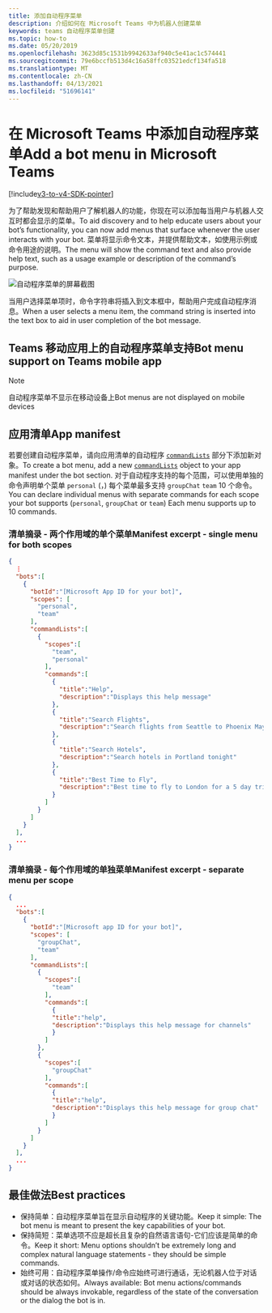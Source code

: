 ```yaml
---
title: 添加自动程序菜单
description: 介绍如何在 Microsoft Teams 中为机器人创建菜单
keywords: teams 自动程序菜单创建
ms.topic: how-to
ms.date: 05/20/2019
ms.openlocfilehash: 3623d85c1531b9942633af940c5e41ac1c574441
ms.sourcegitcommit: 79e6bccfb513d4c16a58ffc03521edcf134fa518
ms.translationtype: MT
ms.contentlocale: zh-CN
ms.lasthandoff: 04/13/2021
ms.locfileid: "51696141"
---
```

# <a name="add-a-bot-menu-in-microsoft-teams"></a><span data-ttu-id="b2684-104">在 Microsoft Teams 中添加自动程序菜单</span><span class="sxs-lookup"><span data-stu-id="b2684-104">Add a bot menu in Microsoft Teams</span></span>

[!include[v3-to-v4-SDK-pointer](~/includes/v3-to-v4-pointer-bots.md)]

<span data-ttu-id="b2684-105">为了帮助发现和帮助用户了解机器人的功能，你现在可以添加每当用户与机器人交互时都会显示的菜单。</span><span class="sxs-lookup"><span data-stu-id="b2684-105">To aid discovery and to help educate users about your bot’s functionality, you can now add menus that surface whenever the user interacts with your bot.</span></span> <span data-ttu-id="b2684-106">菜单将显示命令文本，并提供帮助文本，如使用示例或命令用途的说明。</span><span class="sxs-lookup"><span data-stu-id="b2684-106">The menu will show the command text and also provide help text, such as a usage example or description of the command’s purpose.</span></span>

![自动程序菜单的屏幕截图](~/assets/images/bots/bot-menus-bot-menu-sample.png)

<span data-ttu-id="b2684-108">当用户选择菜单项时，命令字符串将插入到文本框中，帮助用户完成自动程序消息。</span><span class="sxs-lookup"><span data-stu-id="b2684-108">When a user selects a menu item, the command string is inserted into the text box to aid in user completion of the bot message.</span></span>

## <a name="bot-menu-support-on-teams-mobile-app"></a><span data-ttu-id="b2684-109">Teams 移动应用上的自动程序菜单支持</span><span class="sxs-lookup"><span data-stu-id="b2684-109">Bot menu support on Teams mobile app</span></span>
> [!NOTE] 
> <span data-ttu-id="b2684-110">自动程序菜单不显示在移动设备上</span><span class="sxs-lookup"><span data-stu-id="b2684-110">Bot menus are not displayed on mobile devices</span></span>

## <a name="app-manifest"></a><span data-ttu-id="b2684-111">应用清单</span><span class="sxs-lookup"><span data-stu-id="b2684-111">App manifest</span></span>

<span data-ttu-id="b2684-112">若要创建自动程序菜单，请向应用清单的自动程序 [`commandLists`](~/resources/schema/manifest-schema.md#botscommandlists) 部分下添加新对象。</span><span class="sxs-lookup"><span data-stu-id="b2684-112">To create a bot menu, add a new [`commandLists`](~/resources/schema/manifest-schema.md#botscommandlists) object to your app manifest under the bot section.</span></span> <span data-ttu-id="b2684-113">对于自动程序支持的每个范围，可以使用单独的命令声明单个菜单 `personal` (，) 每个菜单最多支持 `groupChat` `team` 10 个命令。</span><span class="sxs-lookup"><span data-stu-id="b2684-113">You can declare individual menus with separate commands for each scope your bot supports (`personal`, `groupChat` or `team`) Each menu supports up to 10 commands.</span></span>

### <a name="manifest-excerpt---single-menu-for-both-scopes"></a><span data-ttu-id="b2684-114">清单摘录 - 两个作用域的单个菜单</span><span class="sxs-lookup"><span data-stu-id="b2684-114">Manifest excerpt - single menu for both scopes</span></span>

```json
{
  ⋮
  "bots":[
    {
      "botId":"[Microsoft App ID for your bot]",
      "scopes": [
        "personal",
        "team"
      ],
      "commandLists":[
        {
          "scopes":[
            "team",
            "personal"
          ],
          "commands":[
            {
              "title":"Help",
              "description":"Displays this help message"
            },
            {
              "title":"Search Flights",
              "description":"Search flights from Seattle to Phoenix May 2-5 departing after 3pm"
            },
            {
              "title":"Search Hotels",
              "description":"Search hotels in Portland tonight"
            },
            {
              "title":"Best Time to Fly",
              "description":"Best time to fly to London for a 5 day trip this summer"
            }
          ]
        }
      ]
    }
  ],
  ...
}
```

### <a name="manifest-excerpt---separate-menu-per-scope"></a><span data-ttu-id="b2684-115">清单摘录 - 每个作用域的单独菜单</span><span class="sxs-lookup"><span data-stu-id="b2684-115">Manifest excerpt - separate menu per scope</span></span>

```json
{
  ...
  "bots":[
    {
      "botId":"[Microsoft app ID for your bot]",
      "scopes": [
        "groupChat",
        "team"
      ],
      "commandLists":[
        {
          "scopes":[
            "team"
          ],
          "commands":[
            {
            "title":"help",
            "description":"Displays this help message for channels"
            }
          ]
        },
        {
          "scopes":[
            "groupChat"
          ],
          "commands":[
            {
            "title":"help",
            "description":"Displays this help message for group chat"
            }
          ]
        }
      ]
    }
  ],
  ...
}
```

## <a name="best-practices"></a><span data-ttu-id="b2684-116">最佳做法</span><span class="sxs-lookup"><span data-stu-id="b2684-116">Best practices</span></span>

* <span data-ttu-id="b2684-117">保持简单：自动程序菜单旨在显示自动程序的关键功能。</span><span class="sxs-lookup"><span data-stu-id="b2684-117">Keep it simple: The bot menu is meant to present the key capabilities of your bot.</span></span>
* <span data-ttu-id="b2684-118">保持简短：菜单选项不应是超长且复杂的自然语言语句-它们应该是简单的命令。</span><span class="sxs-lookup"><span data-stu-id="b2684-118">Keep it short: Menu options shouldn’t be extremely long and complex natural language statements - they should be simple commands.</span></span>
* <span data-ttu-id="b2684-119">始终可用：自动程序菜单操作/命令应始终可进行通话，无论机器人位于对话或对话的状态如何。</span><span class="sxs-lookup"><span data-stu-id="b2684-119">Always available: Bot menu actions/commands should be always invokable, regardless of the state of the conversation or the dialog the bot is in.</span></span>

